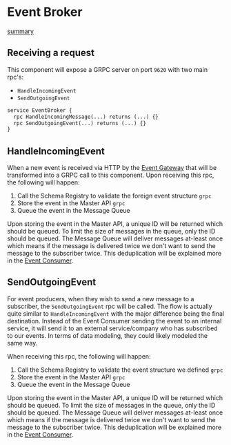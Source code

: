 # Event Broker

[summary](_media/event-broker-summary.md ':include')

## Receiving a request

This component will expose a GRPC server on port `9620` with two main rpc's:

- `HandleIncomingEvent`
- `SendOutgoingEvent`

```protobuf
service EventBroker {
  rpc HandleIncomingMessage(...) returns (...) {}
  rpc SendOutgoingEvent(...) returns (...) {}
}
```

## HandleIncomingEvent

When a new event is received via HTTP by the [Event Gateway](/event-gateway) that will be transformed into a GRPC call to this component. Upon receiving this rpc, the following will happen:

1. Call the Schema Registry to validate the foreign event structure `grpc`
1. Store the event in the Master API `grpc`
1. Queue the event in the Message Queue

Upon storing the event in the Master API, a unique ID will be returned which should be queued. To limit the size of messages in the queue, only the ID should be queued. The Message Queue will deliver messages at-least once which means if the message is delivered twice we don't want to send the message to the subscriber twice. This deduplication will be explained more in the [Event Consumer](/event-consumer#deduplication).

## SendOutgoingEvent

For event producers, when they wish to send a new message to a subscriber, the `SendOutgoingEvent` rpc will be called. The flow is actually quite similar to `HandleIncomingEvent` with the major difference being the final destination. Instead of the Event Consumer sending the event to an internal service, it will send it to an external service/company who has subscribed to our events. In terms of data modeling, they could likely modeled the same way.

When receiving this rpc, the following will happen:

1. Call the Schema Registry to validate the event structure we defined `grpc`
1. Store the event in the Master API `grpc`
1. Queue the event in the Message Queue

Upon storing the event in the Master API, a unique ID will be returned which should be queued. To limit the size of messages in the queue, only the ID should be queued. The Message Queue will deliver messages at-least once which means if the message is delivered twice we don't want to send the message to the subscriber twice. This deduplication will be explained more in the [Event Consumer](/event-consumer#deduplication).
